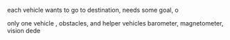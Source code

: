 each vehicle wants to go to destination, needs some goal, o

only one vehicle , obstacles, and helper vehicles
barometer, magnetometer, vision dede
